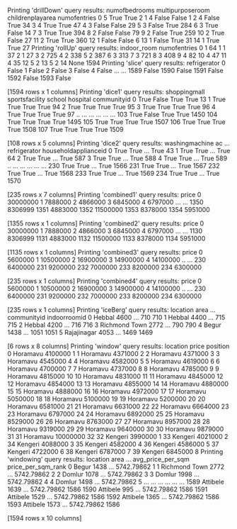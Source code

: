 Printing 'drillDown' query results:
    numofbedrooms  multipurposeroom  childrenplayarea  numofentries
0               5              True              True             2
1               4             False             False             1
2               4             False              True            34
3               4              True              True            47
4               3             False             False            29
5               3             False              True           284
6               3              True             False            14
7               3              True              True           394
8               2             False             False            79
9               2             False              True           259
10              2              True             False            27
11              2              True              True           360
12              1             False             False             6
13              1             False              True            31
14              1              True              True            27
Printing 'rollUp' query results:
   indoor_room  numofentries
0            1            64
1            1            37
2            1            27
3            2           725
4            2           338
5            2           387
6            3           313
7            3           721
8            3           408
9            4            82
10           4            47
11           4            35
12           5             2
13           5             2
14        None          1594
Printing 'slice' query results:
      refrigerator
0            False
1            False
2            False
3            False
4            False
...            ...
1589         False
1590         False
1591         False
1592         False
1593         False

[1594 rows x 1 columns]
Printing 'dice1' query results:
     shoppingmall  sportsfacility  school  hospital  communityid
0            True           False    True      True           13
1            True            True    True      True           94
2            True            True    True      True           95
3            True            True    True      True           96
4            True            True    True      True           97
..            ...             ...     ...       ...          ...
103          True           False    True      True         1450
104          True            True    True      True         1495
105          True            True    True      True         1507
106          True            True    True      True         1508
107          True            True    True      True         1509

[108 rows x 5 columns]
Printing 'dice2' query results:
     washingmachine    ac  ...  refrigerator  householdapplianceid
0              True  True  ...          True                    43
1              True  True  ...          True                    64
2              True  True  ...          True                   587
3              True  True  ...          True                   588
4              True  True  ...          True                   589
..              ...   ...  ...           ...                   ...
230            True  True  ...          True                  1566
231            True  True  ...          True                  1567
232            True  True  ...          True                  1568
233            True  True  ...          True                  1569
234            True  True  ...          True                  1570

[235 rows x 7 columns]
Printing 'combined1' query results:
         price
0     30000000
1      7888000
2      4866000
3      6845000
4      6797000
...        ...
1350   8306999
1351   4883000
1352  11500000
1353   8378000
1354   5951000

[1355 rows x 1 columns]
Printing 'combined2' query results:
         price
0     30000000
1      7888000
2      4866000
3      6845000
4      6797000
...        ...
1130   8306999
1131   4883000
1132  11500000
1133   8378000
1134   5951000

[1135 rows x 1 columns]
Printing 'combined3' query results:
        price
0     5600000
1    10500000
2    16900000
3    14900000
4    14100000
..        ...
230   6400000
231   9200000
232   7000000
233   8200000
234   6300000

[235 rows x 1 columns]
Printing 'combined4' query results:
        price
0     5600000
1    10500000
2    16900000
3    14900000
4    14100000
..        ...
230   6400000
231   9200000
232   7000000
233   8200000
234   6300000

[235 rows x 1 columns]
Printing 'iceBerg' query results:
        location  area  ...  communityid  indoorroomid
0         Hebbal  4600  ...          710           710
1         Hebbal  4400  ...          715           715
2         Hebbal  4200  ...          716           716
3  Richmond Town  2772  ...          790           790
4          Begur  1438  ...         1051          1051
5    Rajajinagar  4053  ...         1469          1469

[6 rows x 8 columns]
Printing 'window' query results:
    location     price  position
0   Horamavu   4100000         1
1   Horamavu   4371000         2
2   Horamavu   4371000         3
3   Horamavu   4545000         4
4   Horamavu   4582000         5
5   Horamavu   4619000         6
6   Horamavu   4700000         7
7   Horamavu   4737000         8
8   Horamavu   4785000         9
9   Horamavu   4815000        10
10  Horamavu   4831000        11
11  Horamavu   4845000        12
12  Horamavu   4854000        13
13  Horamavu   4855000        14
14  Horamavu   4880000        15
15  Horamavu   4888000        16
16  Horamavu   4972000        17
17  Horamavu   5050000        18
18  Horamavu   5100000        19
19  Horamavu   5200000        20
20  Horamavu   6581000        21
21  Horamavu   6631000        22
22  Horamavu   6664000        23
23  Horamavu   6797000        24
24  Horamavu   6892000        25
25  Horamavu   8529000        26
26  Horamavu   8763000        27
27  Horamavu   8957000        28
28  Horamavu   9319000        29
29  Horamavu   9640000        30
30  Horamavu   9879000        31
31  Horamavu  10000000        32
32   Kengeri   3990000         1
33   Kengeri   4021000         2
34   Kengeri   4088000         3
35   Kengeri   4582000         4
36   Kengeri   4586000         5
37   Kengeri   4722000         6
38   Kengeri   6787000         7
39   Kengeri   6845000         8
Printing 'windowing' query results:
           location  area  ...  avg_price_per_sqm  price_per_sqm_rank
0             Begur  1438  ...         5742.79862                   1
1     Richmond Town  2772  ...         5742.79862                   2
2            Domlur  1078  ...         5742.79862                   3
3            Domlur  1998  ...         5742.79862                   4
4            Domlur  1498  ...         5742.79862                   5
...             ...   ...  ...                ...                 ...
1589       Attibele  1639  ...         5742.79862                1586
1590       Attibele   995  ...         5742.79862                1586
1591       Attibele  1529  ...         5742.79862                1586
1592       Attibele  1365  ...         5742.79862                1586
1593       Attibele  1573  ...         5742.79862                1586

[1594 rows x 10 columns]